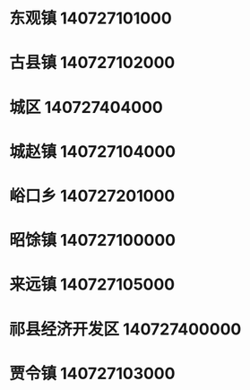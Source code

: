 # 东观镇 140727101000
# 古县镇 140727102000
# 城区 140727404000
# 城赵镇 140727104000
# 峪口乡 140727201000
# 昭馀镇 140727100000
# 来远镇 140727105000
# 祁县经济开发区 140727400000
# 贾令镇 140727103000
